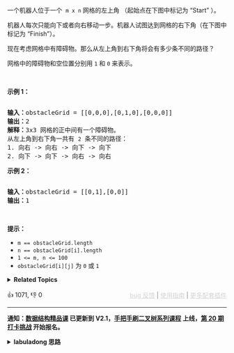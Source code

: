<p>一个机器人位于一个
 <meta charset="UTF-8" />&nbsp;<code>m x n</code>&nbsp;网格的左上角 （起始点在下图中标记为 “Start” ）。</p>

<p>机器人每次只能向下或者向右移动一步。机器人试图达到网格的右下角（在下图中标记为 “Finish”）。</p>

<p>现在考虑网格中有障碍物。那么从左上角到右下角将会有多少条不同的路径？</p>

<p>网格中的障碍物和空位置分别用 <code>1</code> 和 <code>0</code> 来表示。</p>

<p>&nbsp;</p>

<p><strong>示例 1：</strong></p> 
<img alt="" src="https://assets.leetcode.com/uploads/2020/11/04/robot1.jpg" /> 
<pre>
<strong>输入：</strong>obstacleGrid = [[0,0,0],[0,1,0],[0,0,0]]
<strong>输出：</strong>2
<strong>解释：</strong>3x3 网格的正中间有一个障碍物。
从左上角到右下角一共有 <span><code>2</code></span> 条不同的路径：
1. 向右 -&gt; 向右 -&gt; 向下 -&gt; 向下
2. 向下 -&gt; 向下 -&gt; 向右 -&gt; 向右
</pre>

<p><strong>示例 2：</strong></p> 
<img alt="" src="https://assets.leetcode.com/uploads/2020/11/04/robot2.jpg" /> 
<pre>
<strong>输入：</strong>obstacleGrid = [[0,1],[0,0]]
<strong>输出：</strong>1
</pre>

<p>&nbsp;</p>

<p><strong>提示：</strong></p>

<ul> 
 <li><code>m ==&nbsp;obstacleGrid.length</code></li> 
 <li><code>n ==&nbsp;obstacleGrid[i].length</code></li> 
 <li><code>1 &lt;= m, n &lt;= 100</code></li> 
 <li><code>obstacleGrid[i][j]</code> 为 <code>0</code> 或 <code>1</code></li> 
</ul>

<details><summary><strong>Related Topics</strong></summary>数组 | 动态规划 | 矩阵</details><br>

<div>👍 1071, 👎 0<span style='float: right;'><span style='color: gray;'><a href='https://github.com/labuladong/fucking-algorithm/discussions/939' target='_blank' style='color: lightgray;text-decoration: underline;'>bug 反馈</a> | <a href='https://labuladong.gitee.io/article/fname.html?fname=jb插件简介' target='_blank' style='color: lightgray;text-decoration: underline;'>使用指南</a> | <a href='https://labuladong.github.io/algo/images/others/%E5%85%A8%E5%AE%B6%E6%A1%B6.jpg' target='_blank' style='color: lightgray;text-decoration: underline;'>更多配套插件</a></span></span></div>

<div id="labuladong"><hr>

**通知：[数据结构精品课](https://aep.h5.xeknow.com/s/1XJHEO) 已更新到 V2.1，[手把手刷二叉树系列课程](https://aep.xet.tech/s/3YGcq3) 上线，[第 20 期打卡挑战](https://opedk.xet.tech/s/1cEM6U) 开始报名。**

<details><summary><strong>labuladong 思路</strong></summary>

## 基本思路

动态规划问题层层优化的通用步骤：

1、根据 [动态规划核心套路](https://labuladong.github.io/article/fname.html?fname=动态规划详解进阶)，思考如何分解问题（状态转移方程），明确函数定义，写出暴力递归解；然后用 `memo` 备忘录消除重叠子问题，并根据 [这篇文章](https://labuladong.github.io/article/fname.html?fname=备忘录等基础) 确定 base case 的初始值。

2、（可选）根据 [动态规划核心套路](https://labuladong.github.io/article/fname.html?fname=动态规划详解进阶) 将自顶向下的递归解法改为自底向上的迭代解法，根据 [这篇文章](https://labuladong.github.io/article/fname.html?fname=最优子结构) 确定 `dp` 数组的迭代方向。

3、（可选）根据 [这篇文章](https://labuladong.github.io/article/fname.html?fname=状态压缩技巧) 尝试对多维 `dp` 数组进行降维打击，优化空间复杂度。

这道题分解问题规模的关键是：

到达 `(i, j)` 的路径条数等于到达 `(i-1, j)` 和到达 `(i, j-1)` 的路径条数之和。

那么 `dp` 函数的定义就是：

从 `grid[0][0]` 出发到达 `grid[i][j]` 的路径条数为 `dp(grid, i, j)`。

然后走流程，一步步优化，我把所有步骤都写在解法代码中了。

**标签：[动态规划](https://mp.weixin.qq.com/mp/appmsgalbum?__biz=MzAxODQxMDM0Mw==&action=getalbum&album_id=1318881141113536512)**

## 解法代码

提示：🟢 标记的是我写的解法代码，🤖 标记的是 chatGPT 翻译的多语言解法代码。如有错误，可以 [点这里](https://github.com/labuladong/fucking-algorithm/issues/1113) 反馈和修正。

<div class="tab-panel"><div class="tab-nav">
<button data-tab-item="cpp" class="tab-nav-button btn " data-tab-group="default" onclick="switchTab(this)">cpp🤖</button>

<button data-tab-item="python" class="tab-nav-button btn " data-tab-group="default" onclick="switchTab(this)">python🤖</button>

<button data-tab-item="java" class="tab-nav-button btn active" data-tab-group="default" onclick="switchTab(this)">java🟢</button>

<button data-tab-item="go" class="tab-nav-button btn " data-tab-group="default" onclick="switchTab(this)">go🤖</button>

<button data-tab-item="javascript" class="tab-nav-button btn " data-tab-group="default" onclick="switchTab(this)">javascript🤖</button>
</div><div class="tab-content">
<div data-tab-item="cpp" class="tab-item " data-tab-group="default"><div class="highlight">

```cpp
// 注意：cpp 代码由 chatGPT🤖 根据我的 java 代码翻译，旨在帮助不同背景的读者理解算法逻辑。
// 本代码还未经过力扣测试，仅供参考，如有疑惑，可以参照我写的 java 代码对比查看。

// 第一步：自顶向下带备忘录的递归
class Solution {
public:
    int uniquePathsWithObstacles(vector<vector<int>>& obstacleGrid) {
        int m = obstacleGrid.size();
        int n = obstacleGrid[0].size();
        memo = vector<vector<int>>(m, vector<int>(n, 0));
        return dp(obstacleGrid, m - 1, n - 1);
    }

    // 备忘录
    vector<vector<int>> memo;

    // 定义：从 grid[0][0] 出发到达 grid[i][j] 的路径条数为 dp(grid, i, j)
    int dp(vector<vector<int>>& grid, int i, int j) {
        int m = grid.size(), n = grid[0].size();
        // base case
        if (i < 0 || i >= m || j < 0 || j >= n
                || grid[i][j] == 1) {
            // 数组越界或者遇到阻碍
            return 0;
        }
        if (i == 0 && j == 0) {
            // 起点到起点的路径条数就是 1
            return 1;
        }
        if (memo[i][j] > 0) {
            // 避免冗余计算
            return memo[i][j];
        }
        // 状态转移方程：
        // 到达 grid[i][j] 的路径条数等于
        // 到达 grid[i-1][j] 的路径条数加上到达 grid[i][j-1] 的路径条数
        int left = dp(grid, i, j - 1);
        int upper = dp(grid, i - 1, j);
        int res = left + upper;
        // 存储备忘录
        memo[i][j] = res;
        return res;
    }
};

// 第二步：自底向上迭代的动态规划
class Solution2 {
public:
    int uniquePathsWithObstacles(vector<vector<int>>& obstacleGrid) {
        int m = obstacleGrid.size();
        int n = obstacleGrid[0].size();
        // 数组索引偏移一位，dp[0][..] dp[..][0] 代表 obstacleGrid 之外
        // 定义：到达 obstacleGrid[i][j] 的路径条数为 dp[i-1][j-1]
        vector<vector<int>> dp(m + 1, vector<int>(n + 1, 0));
        // base case：如果没有障碍物，起点到起点的路径条数就是 1
        dp[1][1] = obstacleGrid[0][0] == 1 ? 0 : 1;

        for (int i = 1; i <= m; i++) {
            for (int j = 1; j <= n; j++) {
                if (i == 1 && j == 1) {
                    // 跳过 base case
                    continue;
                }
                if (obstacleGrid[i - 1][j - 1] == 1) {
                    // 跳过障碍物的格子
                    continue;
                }
                dp[i][j] = dp[i - 1][j] + dp[i][j - 1];
            }
        }
        // 返回到达 obstacleGrid[m-1][n-1] 的路径数量
        return dp[m][n];
    }
};

// 第三步：优化二维 dp 数组为一维 dp 数组
class Solution3 {
public:
    int uniquePathsWithObstacles(vector<vector<int>>& obstacleGrid) {
        int m = obstacleGrid.size();
        int n = obstacleGrid[0].size();
        // 根据二维 dp 数组优化为一维 dp 数组
        vector<int> dp(n + 1, 0);
        dp[1] = obstacleGrid[0][0] == 1 ? 0 : 1;

        for (int i = 1; i <= m; i++) {
            for (int j = 1; j <= n; j++) {
                if (i == 1 && j == 1) {
                    // 跳过 base case
                    continue;
                }
                if (obstacleGrid[i - 1][j - 1] == 1) {
                    // 跳过障碍物的格子
                    dp[j] = 0;
                    continue;
                }
                dp[j] = dp[j] + dp[j - 1];
            }
        }
        // 返回到达 obstacleGrid[m-1][n-1] 的路径数量
        return dp[n];
    }
};
```

</div></div>

<div data-tab-item="python" class="tab-item " data-tab-group="default"><div class="highlight">

```python
# 注意：python 代码由 chatGPT🤖 根据我的 java 代码翻译，旨在帮助不同背景的读者理解算法逻辑。
# 本代码已经通过力扣的测试用例，应该可直接成功提交。

# 第一步：自顶向下带备忘录的递归
class Solution:
    def uniquePathsWithObstacles(self, obstacleGrid: List[List[int]]) -> int:
        m = len(obstacleGrid)
        n = len(obstacleGrid[0])
        # 备忘录
        memo = [[0] * n for _ in range(m)]
        return self.dp(obstacleGrid, m - 1, n - 1, memo)

    # 定义：从 grid[0][0] 出发到达 grid[i][j] 的路径条数为 dp(grid, i, j)
    def dp(self, grid, i, j, memo):
        m, n = len(grid), len(grid[0])
        # base case
        if i < 0 or i >= m or j < 0 or j >= n or grid[i][j] == 1:
            # 数组越界或者遇到阻碍
            return 0
        if i == 0 and j == 0:
            # 起点到起点的路径条数就是 1
            return 1
        if memo[i][j] > 0:
            # 避免冗余计算
            return memo[i][j]
        # 状态转移方程：
        # 到达 grid[i][j] 的路径条数等于
        # 到达 grid[i-1][j] 的路径条数加上到达 grid[i][j-1] 的路径条数
        left = self.dp(grid, i, j - 1, memo)
        upper = self.dp(grid, i - 1, j, memo)
        res = left + upper
        # 存储备忘录
        memo[i][j] = res
        return res


# 第二步：自底向上迭代的动态规划
class Solution2:
    def uniquePathsWithObstacles(self, obstacleGrid: List[List[int]]) -> int:
        m = len(obstacleGrid)
        n = len(obstacleGrid[0])
        # 数组索引偏移一位，dp[0][..] dp[..][0] 代表 obstacleGrid 之外
        # 定义：到达 obstacleGrid[i][j] 的路径条数为 dp[i-1][j-1]
        dp = [[0] * (n + 1) for _ in range(m + 1)]
        # base case：如果没有障碍物，起点到起点的路径条数就是 1
        dp[1][1] = 1 if obstacleGrid[0][0] == 0 else 0

        for i in range(1, m + 1):
            for j in range(1, n + 1):
                if i == 1 and j == 1:
                    # 跳过 base case
                    continue
                if obstacleGrid[i - 1][j - 1] == 1:
                    # 跳过障碍物的格子
                    continue
                dp[i][j] = dp[i - 1][j] + dp[i][j - 1]
        # 返回到达 obstacleGrid[m-1][n-1] 的路径数量
        return dp[m][n]


# 第三步：优化二维 dp 数组为一维 dp 数组
class Solution3:
    def uniquePathsWithObstacles(self, obstacleGrid: List[List[int]]) -> int:
        m = len(obstacleGrid)
        n = len(obstacleGrid[0])
        # 根据二维 dp 数组优化为一维 dp 数组
        dp = [0] * (n + 1)
        dp[1] = 1 if obstacleGrid[0][0] == 0 else 0

        for i in range(1, m + 1):
            for j in range(1, n + 1):
                if i == 1 and j == 1:
                    # 跳过 base case
                    continue
                if obstacleGrid[i - 1][j - 1] == 1:
                    # 跳过障碍物的格子
                    dp[j] = 0
                    continue
                dp[j] = dp[j] + dp[j - 1]
        # 返回到达 obstacleGrid[m-1][n-1] 的路径数量
        return dp[n]
```

</div></div>

<div data-tab-item="java" class="tab-item active" data-tab-group="default"><div class="highlight">

```java
// 第一步：自顶向下带备忘录的递归
class Solution {
    public int uniquePathsWithObstacles(int[][] obstacleGrid) {
        int m = obstacleGrid.length;
        int n = obstacleGrid[0].length;
        memo = new int[m][n];
        return dp(obstacleGrid, m - 1, n - 1);
    }

    // 备忘录
    int[][] memo;

    // 定义：从 grid[0][0] 出发到达 grid[i][j] 的路径条数为 dp(grid, i, j)
    int dp(int[][] grid, int i, int j) {
        int m = grid.length, n = grid[0].length;
        // base case
        if (i < 0 || i >= m || j < 0 || j >= n
                || grid[i][j] == 1) {
            // 数组越界或者遇到阻碍
            return 0;
        }
        if (i == 0 && j == 0) {
            // 起点到起点的路径条数就是 1
            return 1;
        }
        if (memo[i][j] > 0) {
            // 避免冗余计算
            return memo[i][j];
        }
        // 状态转移方程：
        // 到达 grid[i][j] 的路径条数等于
        // 到达 grid[i-1][j] 的路径条数加上到达 grid[i][j-1] 的路径条数
        int left = dp(grid, i, j - 1);
        int upper = dp(grid, i - 1, j);
        int res = left + upper;
        // 存储备忘录
        memo[i][j] = res;
        return res;
    }
}

// 第二步：自底向上迭代的动态规划
class Solution2 {
    public int uniquePathsWithObstacles(int[][] obstacleGrid) {
        int m = obstacleGrid.length;
        int n = obstacleGrid[0].length;
        // 数组索引偏移一位，dp[0][..] dp[..][0] 代表 obstacleGrid 之外
        // 定义：到达 obstacleGrid[i][j] 的路径条数为 dp[i-1][j-1]
        int[][] dp = new int[m + 1][n + 1];
        // base case：如果没有障碍物，起点到起点的路径条数就是 1
        dp[1][1] = obstacleGrid[0][0] == 1 ? 0 : 1;

        for (int i = 1; i <= m; i++) {
            for (int j = 1; j <= n; j++) {
                if (i == 1 && j == 1) {
                    // 跳过 base case
                    continue;
                }
                if (obstacleGrid[i - 1][j - 1] == 1) {
                    // 跳过障碍物的格子
                    continue;
                }
                dp[i][j] = dp[i - 1][j] + dp[i][j - 1];
            }
        }
        // 返回到达 obstacleGrid[m-1][n-1] 的路径数量
        return dp[m][n];
    }
}

// 第三步：优化二维 dp 数组为一维 dp 数组
class Solution3 {
    public int uniquePathsWithObstacles(int[][] obstacleGrid) {
        int m = obstacleGrid.length;
        int n = obstacleGrid[0].length;
        // 根据二维 dp 数组优化为一维 dp 数组
        int[] dp = new int[n + 1];
        dp[1] = obstacleGrid[0][0] == 1 ? 0 : 1;

        for (int i = 1; i <= m; i++) {
            for (int j = 1; j <= n; j++) {
                if (i == 1 && j == 1) {
                    // 跳过 base case
                    continue;
                }
                if (obstacleGrid[i - 1][j - 1] == 1) {
                    // 跳过障碍物的格子
                    dp[j] = 0;
                    continue;
                }
                dp[j] = dp[j] + dp[j - 1];
            }
        }
        // 返回到达 obstacleGrid[m-1][n-1] 的路径数量
        return dp[n];
    }
}
```

</div></div>

<div data-tab-item="go" class="tab-item " data-tab-group="default"><div class="highlight">

```go
// 注意：go 代码由 chatGPT🤖 根据我的 java 代码翻译，旨在帮助不同背景的读者理解算法逻辑。
// 本代码已经通过力扣的测试用例，应该可直接成功提交。

// 第一步：自顶向下带备忘录的递归
func uniquePathsWithObstacles(obstacleGrid [][]int) int {
    m := len(obstacleGrid)
    n := len(obstacleGrid[0])
    memo := make([][]int, m)
    for i := 0; i < m; i++ {
        memo[i] = make([]int, n)
    }
    return dp(obstacleGrid, m - 1, n - 1, memo)
}

// 定义：从 grid[0][0] 出发到达 grid[i][j] 的路径条数为 dp(grid, i, j)
func dp(grid [][]int, i int, j int, memo [][]int) int {
    m := len(grid)
    n := len(grid[0])
    // base case
    if i < 0 || i >= m || j < 0 || j >= n || grid[i][j] == 1 {
        // 数组越界或者遇到阻碍
        return 0
    }
    if i == 0 && j == 0 {
        // 起点到起点的路径条数就是 1
        return 1
    }
    if memo[i][j] > 0 {
        // 避免冗余计算
        return memo[i][j]
    }
    // 状态转移方程：
    // 到达 grid[i][j] 的路径条数等于
    // 到达 grid[i-1][j] 的路径条数加上到达 grid[i][j-1] 的路径条数
    left := dp(grid, i, j - 1, memo)
    upper := dp(grid, i - 1, j, memo)
    res := left + upper
    // 存储备忘录
    memo[i][j] = res
    return res
}

// 第二步：自底向上迭代的动态规划
func uniquePathsWithObstacles2(obstacleGrid [][]int) int {
    m := len(obstacleGrid)
    n := len(obstacleGrid[0])
    // 数组索引偏移一位，dp[0][..] dp[..][0] 代表 obstacleGrid 之外
    // 定义：到达 obstacleGrid[i][j] 的路径条数为 dp[i-1][j-1]
    dp := make([][]int, m + 1)
    for i := 0; i < m + 1; i++ {
        dp[i] = make([]int, n + 1)
    }
    // base case：如果没有障碍物，起点到起点的路径条数就是 1
    dp[1][1] = 0;
    if obstacleGrid[0][0] == 0 {
        dp[1][1] = 1;
    }
    for i := 1; i <= m; i++ {
        for j := 1; j <= n; j++ {
            if i == 1 && j == 1 {
                // 跳过 base case
                continue
            }
            if obstacleGrid[i - 1][j - 1] == 1 {
                // 跳过障碍物的格子
                continue
            }
            dp[i][j] = dp[i - 1][j] + dp[i][j - 1]
        }
    }
    // 返回到达 obstacleGrid[m-1][n-1] 的路径数量
    return dp[m][n]
}

// 第三步：优化二维 dp 数组为一维 dp 数组
func uniquePathsWithObstacles3(obstacleGrid [][]int) int {
    m := len(obstacleGrid)
    n := len(obstacleGrid[0])
    // 根据二维 dp 数组优化为一维 dp 数组
    dp := make([]int, n + 1)
    dp[1] = 0
    if obstacleGrid[0][0] == 0 {
        dp[1] = 1
    }
    for i := 1; i <= m; i++ {
        for j := 1; j <= n; j++ {
            if i == 1 && j == 1 {
                // 跳过 base case
                continue
            }
            if obstacleGrid[i - 1][j - 1] == 1 {
                // 跳过障碍物的格子
                dp[j] = 0
                continue
            }
            dp[j] = dp[j] + dp[j - 1]
        }
    }
    // 返回到达 obstacleGrid[m-1][n-1] 的路径数量
    return dp[n]
}
```

</div></div>

<div data-tab-item="javascript" class="tab-item " data-tab-group="default"><div class="highlight">

```javascript
// 注意：javascript 代码由 chatGPT🤖 根据我的 java 代码翻译，旨在帮助不同背景的读者理解算法逻辑。
// 本代码已经通过力扣的测试用例，应该可直接成功提交。

var uniquePathsWithObstacles = function(obstacleGrid) {
    var m = obstacleGrid.length; // 行数
    var n = obstacleGrid[0].length; // 列数
    var memo = new Array(m); // 创建大小为 m 的一维数组
    for (var i = 0; i < m; i++) {
        memo[i] = new Array(n).fill(0); // 依次创建每一行的大小为 n 的二维数组，并初始化为 0
    }
    return dp(obstacleGrid, m - 1, n - 1); // 返回到达目标格子的路径条数

    function dp(grid, i, j) { // 递归函数，记录从起点到达 grid[i][j] 的路径条数
        if (i < 0 || i >= m || j < 0 || j >= n || grid[i][j] == 1) { // 如果当前格子越界或者是障碍物，返回 0
            return 0;
        }
        if (i == 0 && j == 0) { // 如果到达起点，返回 1
            return 1;
        }
        if (memo[i][j] > 0) { // 如果已经计算过了，直接返回结果
            return memo[i][j];
        }
        var left = dp(grid, i, j - 1); // 从左边走到达 grid[i][j] 的路径条数
        var upper = dp(grid, i - 1, j); // 从上面走到达 grid[i][j] 的路径条数
        var res = left + upper; // 到达 grid[i][j] 的路径条数等于上面和左边的路径条数之和
        memo[i][j] = res; // 存储结果到备忘录中
        return res; // 返回结果
    }
};

var uniquePathsWithObstacles2 = function(obstacleGrid) {
    var m = obstacleGrid.length; // 行数
    var n = obstacleGrid[0].length; // 列数
    var dp = new Array(m + 1).fill(0).map(() => new Array(n + 1).fill(0)); // 创建大小为 (m+1)x(n+1) 的二维数组，初始化为 0，为避免访问 dp[-1][-1] 之类的越界情况开辟了额外的一行一列
    dp[1][1] = obstacleGrid[0][0] == 1 ? 0 : 1; // 如果起点有障碍，路径条数为 0；否则路径条数为 1

    for (var i = 1; i <= m; i++) { // 从上到下逐行遍历
        for (var j = 1; j <= n; j++) { // 从左到右逐列遍历
            if (i == 1 && j == 1) { // 跳过起点
                continue;
            }
            if (obstacleGrid[i - 1][j - 1] == 1) { // 如果当前格子是障碍物，路径条数为 0
                continue;
            }
            dp[i][j] = dp[i - 1][j] + dp[i][j - 1]; // 到达当前格子的路径条数等于到达上一格和左一格的路径条数之和
        }
    }
    return dp[m][n]; // 返回从起点到达目标列的路径条数
};

var uniquePathsWithObstacles3 = function(obstacleGrid) {
    var m = obstacleGrid.length; // 行数
    var n = obstacleGrid[0].length; // 列数
    var dp = new Array(n + 1).fill(0); // 创建大小为 n+1 的一维数组，初始化为 0，因为只需要保存上一行和当前行的状态，所以无需创建二维数组
    dp[1] = obstacleGrid[0][0] == 1 ? 0 : 1; // 如果起点有障碍，路径条数为 0；否则路径条数为 1

    for (var i = 1; i <= m; i++) { // 从上到下逐行遍历
        for (var j = 1; j <= n; j++) { // 从左到右逐列遍历
            if (i == 1 && j == 1) { // 跳过起点
                continue;
            }
            if (obstacleGrid[i - 1][j - 1] == 1) { // 如果当前格子是障碍物，将当前行的状态设置为 0，表示从这里开始无法到达终点
                dp[j] = 0;
                continue;
            }
            dp[j] = dp[j] + dp[j - 1]; // 到达当前格子的路径条数等于到达上一格和左一格的路径条数之和
        }
    }
    return dp[n]; // 返回从起点到达目标列的路径条数
};
```

</div></div>
</div></div>

<details open><summary><strong>🍭🍭 算法可视化 🍭🍭</strong></summary><div id="data_unique-paths-ii" data="iwGAbnVsbAM="></div><div class="resizable aspect-ratio-container" style="height: 100%;">
<div id="iframe_unique-paths-ii"></div></div>
</details><hr /><br />

</details>
</div>



